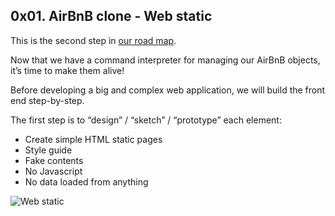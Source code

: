## 0x01. AirBnB clone - Web static

This is the second step in [our road map](https://github.com/nicolasportela/AirBnB_clone/blob/master/README.md).

Now that we have a command interpreter for managing our AirBnB objects, it’s time to make them alive!

Before developing a big and complex web application, we will build the front end step-by-step.

The first step is to “design” / “sketch” / “prototype” each element:

* Create simple HTML static pages
* Style guide
* Fake contents
* No Javascript
* No data loaded from anything

![Web static](https://lh3.googleusercontent.com/pw/ACtC-3fmtQBrRCGrm5EEMFyraNhPjqCsB08GS9kNQ4D18B-6oBqY-MYBod_3EiMi-meAJDW5G2_EVCVP3TMA2RKN4FeAQivKteXtgVyrZSQ8sKygKWj-3Of-1kJZnHSQMzZP6x0YP9-2eBjerXv51RNfT78=w1257-h669-no?authuser=0)